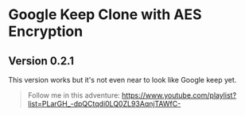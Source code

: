 # Google Keep Clone with AES Encryption

## Version 0.2.1

This version works but it's not even near to look like Google keep yet.

> Follow me in this adventure: https://www.youtube.com/playlist?list=PLarGH_-dpQCtqdi0LQ0ZL93AqnjTAWfC-
